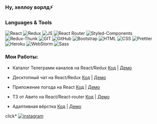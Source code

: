 ### Ну, хеллоу ворлд⚡

### Languages & Tools
![React](https://img.shields.io/badge/REACT-000?style=for-the-badge&logo=REACT)
![Redux](https://img.shields.io/badge/REDUX-000?style=for-the-badge&logo=Redux&logoColor=violet)
![JS](https://img.shields.io/badge/JavaScript-000?style=for-the-badge&logo=JavaScript&logoColor=yellow)
![React Router](https://img.shields.io/badge/ReactRouter-000?style=for-the-badge&logo=ReactRouter&logoColor=yellow)
![Styled-Components](https://img.shields.io/badge/StyledComponents-000?style=for-the-badge&logo=StyledComponents&logoColor=purpl)
![Redux-Thunk](https://img.shields.io/badge/ReduxThunk-000?style=for-the-badge&logo=&logoColor=1)
![GIT](https://img.shields.io/badge/GIT-000?style=for-the-badge&logo=GIT)
![GitHub](https://img.shields.io/badge/ESLint-000?style=for-the-badge&logo=GitHub&logoColor=fff)
![Bootstrap](https://img.shields.io/badge/Bootstrap-000?style=for-the-badge&logo=Bootstrap)
![HTML](https://img.shields.io/badge/HTML-000?style=for-the-badge&logo=html&logoColor=red)
![CSS](https://img.shields.io/badge/CSS-000?style=for-the-badge&logo=css&logoColor=fff)
![Prettier](https://img.shields.io/badge/Prettier-000?style=for-the-badge&logo=Prettier&logoColor=yellow)
![Heroku](https://img.shields.io/badge/Heroku-000?style=for-the-badge&logo=Heroku&logoColor=violet)
![WebStorm](https://img.shields.io/badge/WebStorm-000?style=for-the-badge&logo=WebStorm&logoColor=)
![Sass](https://camo.githubusercontent.com/804118485087954e4cc74dd73f90d14cf27912c265c24100da7dff6e53e6b15c/68747470733a2f2f696d672e736869656c64732e696f2f62616467652f534153532d3030303f7374796c653d666f722d7468652d6261646765266c6f676f3d53415353266c6f676f436f6c6f723d)


### Мои Работы:

 - Каталог Телеграмм каналов на React/Redux 
[Код](https://github.com/SheDeMere/telegram-channels-new) | [Демо](https://intocode-project-telegram.herokuapp.com/) 

- Десктопный чат на React/Redux
[Код](https://github.com/SheDeMere/react-chat) | [Демо](https://boiling-peak-29085.herokuapp.com/)

- Приложение погода на React
[Код](https://github.com/SheDeMere/weather) | [Демо](https://shedemere.github.io/weather/)
   
- ТЗ от Авито на React/React-router
[Код](https://github.com/SheDeMere/avito) | [Демо](https://vast-wildwood-19897.herokuapp.com/)

- Адаптивная вёрстка
[Код](https://github.com/SheDeMere/Auto-blog) | [Демо](https://shedemere.github.io/Auto-blog/)






click*
[![instagram](https://img.shields.io/badge/instagram-000?style=for-the-badge&logo=instagram&logoColor=B4068E)](https://www.instagram.com/abdulaev.13/)
